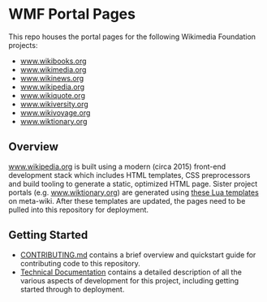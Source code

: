 # WMF Portal Pages

This repo houses the portal pages for the following Wikimedia Foundation projects:

- www.wikibooks.org
- www.wikimedia.org
- www.wikinews.org
- www.wikipedia.org
- www.wikiquote.org
- www.wikiversity.org
- www.wikivoyage.org
- www.wiktionary.org

## Overview

www.wikipedia.org is built using a modern (circa 2015) front-end development stack which includes HTML templates, CSS preprocessors and build tooling to generate a static, optimized HTML page. Sister project portals (e.g. www.wiktionary.org) are generated using [these Lua templates](https://meta.wikimedia.org/wiki/Project_portals) on meta-wiki. After these templates are updated, the pages need to be pulled into this repository for deployment.

## Getting Started

- [CONTRIBUTING.md](./CONTRIBUTING.md) contains a brief overview and quickstart guide for contributing code to this repository.
- [Technical Documentation](./docs/README.md) contains a detailed description of all the various aspects of development for this project, including getting started through to deployment.
